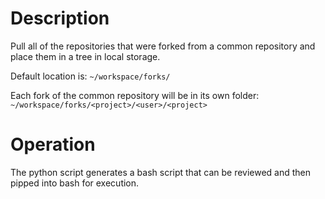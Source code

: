 # Description
Pull all of the repositories that were forked from a common repository and place them in a tree in local storage.

Default location is: `~/workspace/forks/`

Each fork of the common repository will be in its own folder: `~/workspace/forks/<project>/<user>/<project>`

# Operation
The python script generates a bash script that can be reviewed and then pipped into bash for execution.
